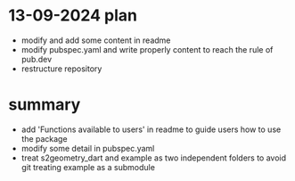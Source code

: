 # 13-09-2024 plan
- modify and add some content in readme
- modify pubspec.yaml and write properly content to reach the rule of pub.dev
- restructure repository

# summary
- add 'Functions available to users' in readme to guide users how to use the package
- modify some detail in pubspec.yaml
- treat s2geometry_dart and example as two independent folders to avoid git treating example as a submodule 
